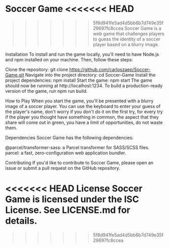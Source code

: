 Soccer Game
<<<<<<< HEAD
=======


>>>>>>> 5f8d941fe5ad4d5bb6b7d749e35f29697fc8ccea
Soccer Game is a web game that challenges players to guess the identity of a soccer player based on a blurry image.

Installation
To install and run the game locally, you'll need to have Node.js and npm installed on your machine. Then, follow these steps:

Clone the repository: git clone https://github.com/carloszaep/Soccer-Game.git
Navigate into the project directory: cd Soccer-Game
Install the project dependencies: npm install
Start the game: npm start
The game should now be running at http://localhost:1234. To build a production-ready version of the game, run npm run build.

How to Play
When you start the game, you'll be presented with a blurry image of a soccer player. You can use the keyboard to enter your guess of the player's name, don't worry if you don't do it on the first try, for every try if the player you thought have something in common, the aspect that they share will come out in green, you have a limit of opportunities, do not waste them.

Dependencies
Soccer Game has the following dependencies:

@parcel/transformer-sass: a Parcel transformer for SASS/SCSS files.
parcel: a fast, zero-configuration web application bundler.

Contributing
If you'd like to contribute to Soccer Game, please open an issue or submit a pull request on the GitHub repository.

<<<<<<< HEAD
License
Soccer Game is licensed under the ISC License. See LICENSE.md for details.
=======

>>>>>>> 5f8d941fe5ad4d5bb6b7d749e35f29697fc8ccea
